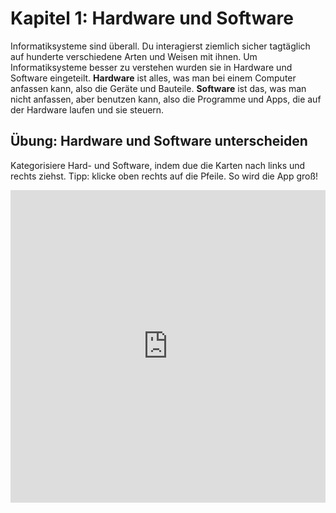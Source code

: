 # Kapitel 1: Hardware und Software

Informatiksysteme sind überall. Du interagierst ziemlich sicher tagtäglich auf hunderte verschiedene Arten und Weisen mit ihnen. Um Informatiksysteme besser zu verstehen wurden sie in Hardware und Software eingeteilt.
**Hardware** ist alles, was man bei einem Computer anfassen kann, also die Geräte und Bauteile.
**Software** ist das, was man nicht anfassen, aber benutzen kann, also die Programme und Apps, die auf der Hardware laufen und sie steuern.

## Übung: Hardware und Software unterscheiden

Kategorisiere Hard- und Software, indem due die Karten nach links und rechts ziehst.
Tipp: klicke oben rechts auf die Pfeile. So wird die App groß!

<iframe src="https://learningapps.org/watch?v=pb6mwsd1a25" style="border:0px;width:100%;height:500px" allowfullscreen="true" webkitallowfullscreen="true" mozallowfullscreen="true"></iframe>

